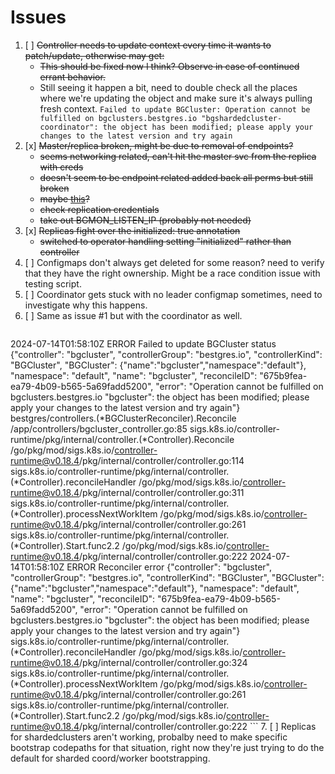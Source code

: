 # Issues

1. [ ] ~~Controller needs to update context every time it wants to patch/update, otherwise may get:~~
    - ~~This should be fixed now I think? Observe in case of continued errant behavior.~~
    - Still seeing it happen a bit, need to double check all the places where we're updating the object and make sure it's always pulling fresh context.
    `Failed to update BGCluster: Operation cannot be fulfilled on bgclusters.bestgres.io "bgshardedcluster-coordinator": the object has been modified; please apply your changes to the latest version and try again`
2. [x] ~~Master/replica broken, might be due to removal of endpoints?~~
    - ~~seems networking related, can't hit the master svc from the replica with creds~~
    - ~~doesn't seem to be endpoint related added back all perms but still broken~~
    - ~~maybe [this](https://github.com/Haptr3c/bestgres/compare/29e46a0a89789ff591df3327fd3e1f37e2ff52f5...main#diff-3dc09f1f3c24c29007908270118355059cc4ae947a1c8a50ea4e0cefb8f68d76L166-R124)?~~
    - ~~check replication credentials~~
    - ~~take out BGMON_LISTEN_IP (probably not needed)~~
3. [x] ~~Replicas fight over the initialized: true annotation~~
    - ~~switched to operator handling setting "initialized" rather than controller~~
4. [ ] Configmaps don't always get deleted for some reason? need to verify that they have the right ownership. Might be a race condition issue with testing script.
5. [ ] Coordinator gets stuck with no leader configmap sometimes, need to investigate why this happens.
6. [ ] Same as issue #1 but with the coordinator as well.
    ```
2024-07-14T01:58:10Z    ERROR    Failed to update BGCluster status    {"controller": "bgcluster", "controllerGroup": "bestgres.io", "controllerKind": "BGCluster", "BGCluster": {"name":"bgcluster","namespace":"default"}, "namespace": "default", "name": "bgcluster", "reconcileID": "675b9fea-ea79-4b09-b565-5a69fadd5200", "error": "Operation cannot be fulfilled on bgclusters.bestgres.io \"bgcluster\": the object has been modified; please apply your changes to the latest version and try again"}
bestgres/controllers.(*BGClusterReconciler).Reconcile
    /app/controllers/bgcluster_controller.go:85
sigs.k8s.io/controller-runtime/pkg/internal/controller.(*Controller).Reconcile
    /go/pkg/mod/sigs.k8s.io/controller-runtime@v0.18.4/pkg/internal/controller/controller.go:114
sigs.k8s.io/controller-runtime/pkg/internal/controller.(*Controller).reconcileHandler
    /go/pkg/mod/sigs.k8s.io/controller-runtime@v0.18.4/pkg/internal/controller/controller.go:311
sigs.k8s.io/controller-runtime/pkg/internal/controller.(*Controller).processNextWorkItem
    /go/pkg/mod/sigs.k8s.io/controller-runtime@v0.18.4/pkg/internal/controller/controller.go:261
sigs.k8s.io/controller-runtime/pkg/internal/controller.(*Controller).Start.func2.2
    /go/pkg/mod/sigs.k8s.io/controller-runtime@v0.18.4/pkg/internal/controller/controller.go:222
2024-07-14T01:58:10Z    ERROR    Reconciler error    {"controller": "bgcluster", "controllerGroup": "bestgres.io", "controllerKind": "BGCluster", "BGCluster": {"name":"bgcluster","namespace":"default"}, "namespace": "default", "name": "bgcluster", "reconcileID": "675b9fea-ea79-4b09-b565-5a69fadd5200", "error": "Operation cannot be fulfilled on bgclusters.bestgres.io \"bgcluster\": the object has been modified; please apply your changes to the latest version and try again"}
sigs.k8s.io/controller-runtime/pkg/internal/controller.(*Controller).reconcileHandler
    /go/pkg/mod/sigs.k8s.io/controller-runtime@v0.18.4/pkg/internal/controller/controller.go:324
sigs.k8s.io/controller-runtime/pkg/internal/controller.(*Controller).processNextWorkItem
    /go/pkg/mod/sigs.k8s.io/controller-runtime@v0.18.4/pkg/internal/controller/controller.go:261
sigs.k8s.io/controller-runtime/pkg/internal/controller.(*Controller).Start.func2.2
    /go/pkg/mod/sigs.k8s.io/controller-runtime@v0.18.4/pkg/internal/controller/controller.go:222
    ```
7. [ ] Replicas for shardedclusters aren't working, probalby need to make specific bootstrap codepaths for that situation, right now they're just trying to do the default for sharded coord/worker bootstrapping.